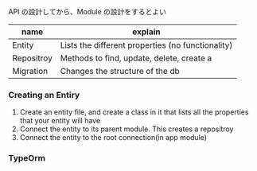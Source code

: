 API の設計してから、Module の設計をするとよい

| name       | explain                                           |
| ---------- | ------------------------------------------------- |
| Entity     | Lists the different properties (no functionality) |
| Repositroy | Methods to find, update, delete, create a         |
| Migration  | Changes the structure of the db                   |

### Creating an Entiry

1. Create an entity file, and create a class in it that lists all the properties that your entity will have
2. Connect the entity to its parent module. This creates a repositroy
3. Connect the entity to the root connection(in app module)

### TypeOrm
